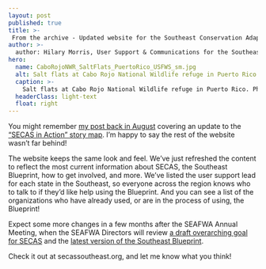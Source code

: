 ```yaml
---
layout: post
published: true
title: >-
 From the archive - Updated website for the Southeast Conservation Adaptation Strategy
author: >-
  author: Hilary Morris, User Support & Communications for the Southeast and South Atlantic Blueprints
hero:
  name: CaboRojoNWR_SaltFlats_PuertoRico_USFWS_sm.jpg
  alt: Salt flats at Cabo Rojo National Wildlife refuge in Puerto Rico. Photo by USFWS.
  caption: >-
    Salt flats at Cabo Rojo National Wildlife refuge in Puerto Rico. Photo by USFWS.
  headerClass: light-text
  float: right
---
```

You might remember [my post back in August](https://secassoutheast.org/2018/08/07/updated-story-map-for-the-southeast-conservation-adaptation-strategy.html) covering an update to the [“SECAS in Action” story map](http://secassoutheast.org/story-map). I’m happy to say the rest of the website wasn’t far behind!

The website keeps the same look and feel. We’ve just refreshed the content to reflect the most current information about SECAS, the Southeast Blueprint, how to get involved, and more. We’ve listed the user support lead for each state in the Southeast, so everyone across the region knows who to talk to if they’d like help using the Blueprint. And you can see a list of the organizations who have already used, or are in the process of using, the Blueprint!<!--more-->

Expect some more changes in a few months after the SEAFWA Annual Meeting, when the SEAFWA Directors will review [a draft overarching goal for SECAS](https://secassoutheast.org/2018/08/06/the-state-of-southeastern-ecosystems.html) and the [latest version of the Southeast Blueprint](https://secassoutheast.org/2018/07/06/coming-this-fall-in-the-secas-update.html).

Check it out at secassoutheast.org, and let me know what you think!
